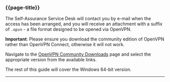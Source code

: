 ### {{page-title}}

The Self-Assurance Service Desk will contact you by e-mail when the access has been arranged, and you will receive an attachment with a suffix of `.opvn` - a file format designed to be opened via OpenVPN.

<div class="nhsd-a-box nhsd-a-box--bg-light-yellow nhsd-!t-margin-bottom-6 nhsd-t-body">
    <strong>Important</strong>: Please ensure you download the community edition of OpenVPN rather than OpenVPN Connect, otherwise it will not work.
</div>

Navigate to the [OpenVPN Community Downloads](https://openvpn.net/community-downloads/) page and select the appropriate version from the available links. 

The rest of this guide will cover the Windows 64-bit version.

---